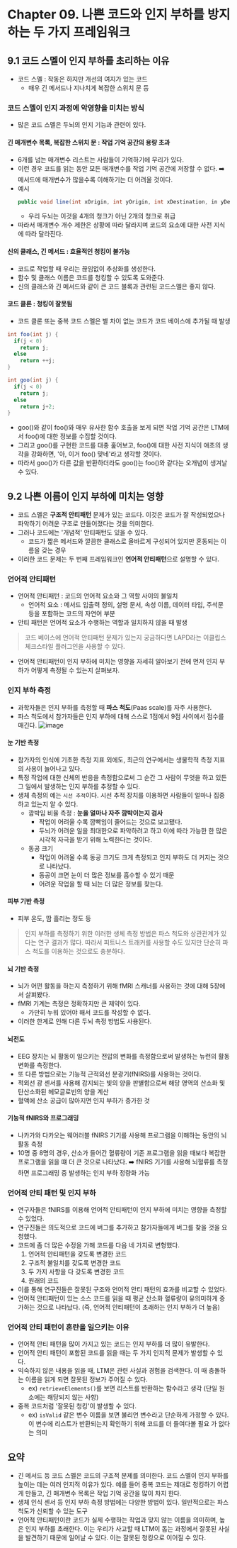 # Chapter 09. 나쁜 코드와 인지 부하를 방지하는 두 가지 프레임워크

## 9.1 코드 스멜이 인지 부하를 초리하는 이유
- 코드 스멜 : 작동은 하지만 개선의 여지가 있는 코드
  - 매우 긴 메서드나 지나치게 복잡한 스위치 문 등

### 코드 스멜이 인지 과정에 악영향을 미치는 방식
- 많은 코드 스멜은 두뇌의 인지 기능과 관련이 있다.

#### 긴 매개변수 목록, 복잡한 스위치 문 : 작업 기억 공간의 용량 초과
- 6개를 넘는 매개변수 리스트는 사람들이 기억하기에 무리가 있다.
- 이런 경우 코드를 읽는 동안 모든 매개변수를 작업 기억 공간에 저장할 수 없다.
  ➡️ 메서드에 매개변수가 많을수록 이해하기는 더 어려울 것이다.
- 예시
  ```java
  public void line(int xOrigin, int yOrigin, int xDestination, in yDestination) {}
  ```
  - 우리 두뇌는 이것을 4개의 청크가 아닌 2개의 청크로 취급
- 따라서 매개변수 개수 제한은 상황에 따라 달라지며 코드의 요소에 대한 사전 지식에 따라 달라진다.

#### 신의 클래스, 긴 메서드 : 효율적인 청킹이 불가능
- 코드로 작업할 때 우리는 끊임없이 추상화를 생성한다.
- 함수 및 클래스 이름은 코드를 청킹할 수 있도록 도와준다.
- 신의 클래스와 긴 메서드와 같이 큰 코드 블록과 관련된 코드스멜은 좋지 않다.

#### 코드 클론 : 청킹이 잘못됨
- 코드 클론 또는 중복 코드 스멜은 별 차이 없는 코드가 코드 베이스에 추가될 때 발생
```java
int foo(int j) {
  if(j < 0)
    return j;
  else
    return ++j;
}
```
```java
int goo(int j) {
  if(j < 0)
    return j;
  else
    return j+2;
}
```
- goo()와 같이 foo()와 매우 유사한 함수 호출을 보게 되면 작업 기억 공간은 LTM에서 foo()에 대한 정보를 수집할 것이다.
- 그리고 goo()를 구현한 코드를 대충 훑어보고, foo()에 대한 사전 지식이 애초의 생각을 강화하면, '아, 이거 foo() 맞네'라고 생각할 것이다.
- 따라서 goo()가 다른 값을 반환하더라도 goo()는 foo()와 같다는 오개념이 생겨날 수 있다.


## 9.2 나쁜 이름이 인지 부하에 미치는 영향
- 코드 스멜은 **구조적 안티패턴** 문제가 있는 코드다. 이것은 코드가 잘 작성되었으나 파악하기 어려운 구조로 만들어졌다는 것을 의미한다.
- 그러나 코드에는 '개념적' 안티패턴도 있을 수 있다.
  - 코드가 짧은 메서드와 깔끔한 클래스로 올바르게 구성되어 있지만 혼동되는 이름을 갖는 경우
- 이러한 코드 문제는 두 번째 프레임워크인 **언어적 안티패턴**으로 설명할 수 있다.

### 언어적 안티패턴
- 언어적 안티패턴 : 코드의 언어적 요소와 그 역할 사이의 불일치
  - 언어적 요소 : 메서드 입출력 정의, 설명 문서, 속성 이름, 데이터 타입, 주석문 등을 포함하는 코드의 자연어 부분
- 안티 패턴은 언어적 요소가 수행하는 역할과 일치하지 않을 때 발생

> 코드 베이스에 언어적 안티패턴 문제가 있는지 궁금하다면 LAPD라는 이클립스 체크스타일 플러그인을 사용할 수 있다.
- 언어적 안티패턴이 인지 부하에 미치는 영향을 자세히 알아보기 전에 먼저 인지 부하가 어떻게 측정될 수 있는지 살펴보자.


### 인지 부하 측정
- 과학자들은 인지 부하를 측정할 때 **파스 척도**(Paas scale)를 자주 사용한다.
- 파스 척도에서 참가자들은 인지 부하에 대해 스스로 1점에서 9점 사이에서 점수를 매긴다.
![image](https://github.com/user-attachments/assets/3b250d52-7d51-4d0b-b146-ea05b0948d3c)


#### 눈 기반 측정
- 참가자의 인식에 기초한 측정 지표 외에도, 최근의 연구에서는 생물학적 측정 지표의 사용이 늘어나고 있다.
- 특정 작업에 대한 신체의 반응을 측정함으로써 그 순간 그 사람이 무엇을 하고 있든 그 일에서 발생하는 인지 부하를 추정할 수 있다.
- 생체 측정의 예는 `시선 추적`이다. 시선 추적 장치를 이용하면 사람들이 얼마나 집중하고 있는지 알 수 있다.
  - 깜박임 비율 측정 :  **눈을 얼마나 자주 깜박이는지 검사**
    - 작업이 어려울 수록 깜빡임이 줄어드는 것으로 보고됐다.
    - 두뇌가 어려운 일을 최대한으로 파악하려고 하고 이에 따라 가능한 한 많은 시각적 자극을 받기 위해 노력한다는 것이다.
  - 동공 크기
    - 작업이 어려울 수록 동공 크기도 크게 측정되고 인지 부하도 더 커지는 것으로 나타났다.
    - 동공이 크면 눈이 더 많은 정보를 흡수할 수 있기 때문
    - 어려운 작업을 할 때 뇌는 더 많은 정보를 찾는다.
   
#### 피부 기반 측정
- 피부 온도, 땀 흘리는 정도 등

> 인지 부하를 측정하기 위한 이러한 생체 측정 방법은 파스 척도와 상관관계가 있다는 연구 결과가 많다. 따라서 피트니스 트래커를 사용할 수도 있지만 단순히 파스 척도를 이용하는 것으로도 충분하다.

#### 뇌 기반 측정
- 뇌가 어떤 활동을 하는지 측정하기 위해 fMRI 스캐너를 사용하는 것에 대해 5장에서 살펴봤다.
- fMRI 기계는 측정은 정확하지만 큰 제약이 있다.
  - 가만히 누워 있어야 해서 코드를 작성할 수 없다.
- 이러한 한계로 인해 다른 두뇌 측정 방법도 사용된다.

#### 뇌전도
- EEG 장치는 뇌 활동이 일으키는 전압의 변화를 측정함으로써 발생하는 뉴런의 활동 변화를 측정한다.
- 또 다른 방법으로는 기능적 근적외선 분광기(fNIRS)를 사용하는 것이다.
- 적외선 광 센서를 사용해 감지되는 빛의 양을 판별함으로써 해당 영역의 산소화 및 탄산소화된 헤모글로빈의 양을 계산
- 혈액에 산소 공급이 많아지면 인지 부하가 증가한 것

#### 기능적 fNIRS와 프로그래밍
- 나카가와 다카오는 웨어러블 fNIRS 기기를 사용해 프로그램을 이해하는 동안의 뇌 활동 측정
- 10명 중 8명의 경우, 산소가 들어간 혈류량이 기존 프로그램을 읽을 때보다 복잡한 프로그램을 읽을 떄 더 큰 것으로 나타났다.
  ➡️ fNIRS 기기를 사용해 뇌혈류를 측정하면 프로그래밍 중 발생하는 인지 부하 정량화 가능

### 언어적 안티 패턴 및 인지 부하
- 연구자들은 fNIRS를 이용해 언어적 안티패턴이 인지 부하에 미치는 영향을 측정할 수 있었다.
- 연구진들은 의도적으로 코드에 버그를 추가하고 참가자들에게 버그를 찾을 것을 요청했다.
- 코드에 좀 더 많은 수정을 가해 코드를 다음 네 가지로 변형했다.
  1. 언어적 안티패턴을 갖도록 변경한 코드
  2. 구조적 불일치를 갖도록 변경한 코드
  3. 두 가지 사항을 다 갖도록 변경한 코드
  4. 원래의 코드
- 이를 통해 연구진들은 잘못된 구조와 언어적 안티 패턴의 효과를 비교할 수 있었다.
- 언어적 안티패턴이 있는 소스 코드를 읽을 때 평균 산소화 혈류량이 유의미하게 증가하는 것으로 나타났다. (즉, 언어적 안티패턴이 초래하는 인지 부하가 더 높음)

### 언어적 안티 패턴이 혼란을 일으키는 이유
- 언어적 안티 패턴을 많이 가지고 있는 코드는 인지 부하를 더 많이 유발한다.
- 언어적 안티 패턴이 포함된 코드를 읽을 때는 두 가지 인지적 문제가 발생할 수 있다.
- 익숙하지 않은 내용을 읽을 때, LTM은 관련 사실과 경험을 검색한다. 이 때 충돌하는 이름을 읽게 되면 잘못된 정보가 주어질 수 있다.
  - ex) `retrieveElements()`를 보면 리스트를 반환하는 함수라고 생각 (단일 원소에는 해당되지 않는 사항)
- 중복 코드처럼 '잘못된 청킹'이 발생할 수 있다.
  - ex) `isValid` 같은 변수 이름을 보면 불리언 변수라고 단순하게 가정할 수 있다. 이 변수에 리스트가 반환되는지 확인하기 위해 코드를 더 들여다볼 필요 가 없다는 의미
 
## 요약
- 긴 메서드 등 코드 스멜은 코드의 구조적 문제를 의미한다. 코드 스멜이 인지 부하를 높이는 데는 여러 인지적 이유가 있다. 예를 들어 중복 코드는 제대로 청킹하기 어렵게 만들고, 긴 매개변수 목록은 작업 기억 공간을 많이 차지 한다.
- 생체 인식 센서 등 인지 부하 측정 방법에는 다양한 방법이 있다. 일반적으로는 파스 척도가 신뢰할 수 있는 도구
- 언어적 안티패턴이란 코드가 실제 수행하는 작업과 맞지 않는 이름을 의미하며, 높은 인지 부하를 초래한다. 이는 우리가 사고할 때 LTM이 돕는 과정에서 잘못된 사실을 발견하기 때문에 일어날 수 있다. 이는 잘못된 청킹으로 이어질 수 있다.
